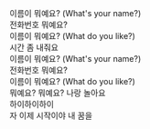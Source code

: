 이름이 뭐예요? (What's your name?)  
전화번호 뭐예요?  
이름이 뭐예요? (What do you like?)  
시간 좀 내줘요  
이름이 뭐예요? (What's your name?)  
전화번호 뭐예요?  
이름이 뭐예요? (What do you like?)  
뭐예요? 뭐예요? 나랑 놀아요   
하이하이하이  
자 이제 시작이야 내 꿈을
